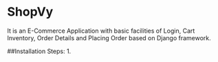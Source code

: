 # ShopVy

It is an E-Commerce Application with basic facilities of Login, Cart Inventory, Order Details and Placing Order based on Django framework.


##Installation Steps:
1. 
